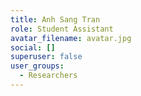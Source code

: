 ```yaml
---
title: Anh Sang Tran
role: Student Assistant
avatar_filename: avatar.jpg
social: []
superuser: false
user_groups:
  - Researchers
---
```

